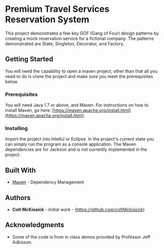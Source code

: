# Premium Travel Services Reservation System

This project demonstrates a few key GOF (Gang of Four) design
patterns by creating a mock reservation service
for a fictional company. The patterns demonstrated are State, Singleton,
Decorator, and Factory.

## Getting Started

You will need the capability to open a maven project, other than
that all you need to do is clone the project and make sure you meet
the prerequisites below.

### Prerequisites

You will need Java 1.7 or above, and Maven.
For instructions on how to install Maven, go here: [https://maven.apache.org/install.html](https://maven.apache.org/install.html).

### Installing

Import the project into IntelliJ or Eclipse. In the project's current state you can simply run the program
as a console application. The Maven dependencies are for Jackson and is not currently implemented in the project.

## Built With

* [Maven](https://maven.apache.org/) - Dependency Management

## Authors

* **Colt McKissick** - *Initial work* - (https://github.com/coltMckissick)


## Acknowledgments

* Some of the code is from in class demos provided by Professor Jeff Adkisson.

